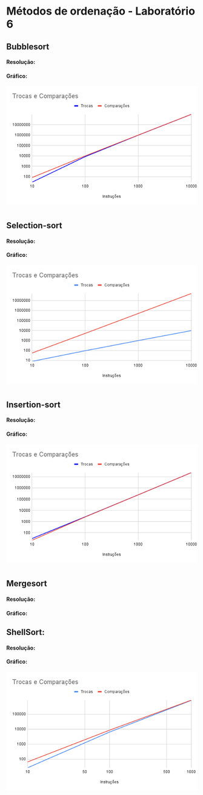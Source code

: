 # Métodos de ordenação  - Laboratório 6

## Bubblesort

#### Resolução:

#### Gráfico:

![Laboratorio 6 - BubbleSort](/relatorio/Imagens/Laboratorio6/bubblesortGrafico.png)

#

## Selection-sort

#### Resolução:

#### Gráfico:

![Laboratorio 6 - SelectionSort](/relatorio/Imagens/Laboratorio6/selectionsortGrafico.png)

#

## Insertion-sort

#### Resolução:

#### Gráfico:

![Laboratorio 6 - InsertionSor](/relatorio/Imagens/Laboratorio6/insertionsortGrafico.png)

#

## Mergesort

#### Resolução:

#### Gráfico:

## ShellSort:

#### Resolução:

#### Gráfico:

![Laboratorio 6 - InsertionSor](/relatorio/Imagens/Laboratorio6/shellSortGrafico.png)

